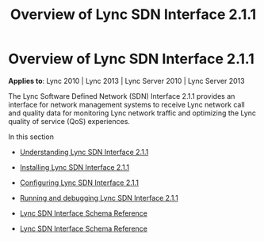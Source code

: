 ﻿---
title: Overview of Lync SDN Interface 2.1.1
TOCTitle: Overview of Lync SDN Interface 2.1.1
ms:assetid: 5cd64da2-e0bb-4558-9ccb-6e8fa01663fd
ms:mtpsurl: https://msdn.microsoft.com/en-us/library/Dn785191(v=office.15)
ms:contentKeyID: 62952676
ms.date: 02/16/2015
mtps_version: v=office.15
---

# Overview of Lync SDN Interface 2.1.1


**Applies to**: Lync 2010 | Lync 2013 | Lync Server 2010 | Lync Server 2013

The Lync Software Defined Network (SDN) Interface 2.1.1 provides an interface for network management systems to receive Lync network call and quality data for monitoring Lync network traffic and optimizing the Lync quality of service (QoS) experiences.

In this section

  - [Understanding Lync SDN Interface 2.1.1](understanding-lync-sdn-interface-2-1-1.md)

  - [Installing Lync SDN Interface 2.1.1](installing-lync-sdn-interface-2-1-1.md)

  - [Configuring Lync SDN Interface 2.1.1](configuring-lync-sdn-interface-2-1-1.md)

  - [Running and debugging Lync SDN Interface 2.1.1](running-and-debugging-lync-sdn-interface-2-1-1.md)

  - [Lync SDN Interface Schema Reference](lync-sdn-interface-schema-reference.md)

  - [Lync SDN Interface Schema Reference](lync-sdn-interface-schema-reference.md)

